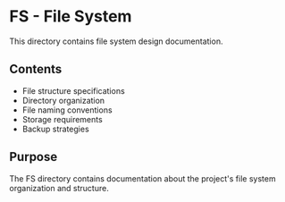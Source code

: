 # FS - File System

This directory contains file system design documentation.

## Contents
- File structure specifications
- Directory organization
- File naming conventions
- Storage requirements
- Backup strategies

## Purpose
The FS directory contains documentation about the project's file system organization and structure.
